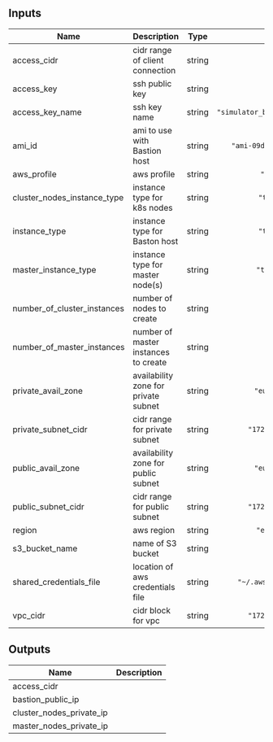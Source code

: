 ## Inputs

| Name | Description | Type | Default | Required |
|------|-------------|:----:|:-----:|:-----:|
| access\_cidr | cidr range of client connection | string | n/a | yes |
| access\_key | ssh public key | string | n/a | yes |
| access\_key\_name | ssh key name | string | `"simulator_bastion_access_key"` | no |
| ami\_id | ami to use with Bastion host | string | `"ami-09d38086eb2b23925"` | no |
| aws\_profile | aws profile | string | `"default"` | no |
| cluster\_nodes\_instance\_type | instance type for k8s nodes | string | `"t1.micro"` | no |
| instance\_type | instance type for Baston host | string | `"t1.micro"` | no |
| master\_instance\_type | instance type for master node(s) | string | `"t2.medium"` | no |
| number\_of\_cluster\_instances | number of nodes to create | string | `"2"` | no |
| number\_of\_master\_instances | number of master instances to create | string | `"1"` | no |
| private\_avail\_zone | availability zone for private subnet | string | `"eu-west-1a"` | no |
| private\_subnet\_cidr | cidr range for private subnet | string | `"172.31.2.0/24"` | no |
| public\_avail\_zone | availability zone for public subnet | string | `"eu-west-1a"` | no |
| public\_subnet\_cidr | cidr range for public subnet | string | `"172.31.1.0/24"` | no |
| region | aws region | string | `"eu-west-1"` | no |
| s3\_bucket\_name | name of S3 bucket | string | n/a | yes |
| shared\_credentials\_file | location of aws credentials file | string | `"~/.aws/credentials"` | no |
| vpc\_cidr | cidr block for vpc | string | `"172.31.0.0/16"` | no |

## Outputs

| Name | Description |
|------|-------------|
| access\_cidr |  |
| bastion\_public\_ip |  |
| cluster\_nodes\_private\_ip |  |
| master\_nodes\_private\_ip |  |

